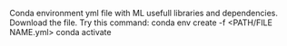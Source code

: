 Conda environment yml file with ML usefull libraries and dependencies.
Download the file.
Try this command:
conda env create -f <PATH/FILE NAME.yml>
conda activate <ENV NAME>
